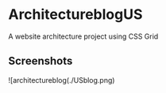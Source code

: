# ArchitectureblogUS
A website architecture project using CSS Grid

## Screenshots
![architectureblog(./USblog.png)
